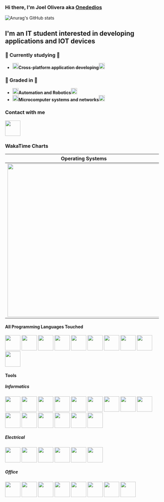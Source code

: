 ### Hi there, I'm Joel Olivera aka [Onededios](https://github.com/Onededios)

![Anurag's GitHub stats](https://github-readme-stats.vercel.app/api?username=Onededios&show_icons=true&theme=yeblu)

## I'm an IT student interested in developing applications and IOT devices

### 🌱 Currently studying 🌱
- <img src="https://img.icons8.com/nolan/64/1A6DFF/C822FF/laptop-settings.png" width="20">**Cross-platform application developing**<img src="https://img.icons8.com/nolan/64/1A6DFF/C822FF/laptop-settings.png" width="20">

### 🌟 Graded in 🌟
- <img src="https://img.icons8.com/nolan/64/1A6DFF/C822FF/futurama-bender.png" width="20">**Automation and Robotics**<img src="https://img.icons8.com/nolan/64/1A6DFF/C822FF/futurama-bender.png" width="20">
- <img src="https://img.icons8.com/nolan/64/1A6DFF/C822FF/network.png" width="20">**Microcomputer systems and networks**<img src="https://img.icons8.com/nolan/64/1A6DFF/C822FF/network.png" width="20">

### Contact with me
[<img src="https://img.icons8.com/nolan/64/linkedin.png" width="50">](https://www.linkedin.com/in/joel-olivera-organvidez/)

### WakaTime Charts
| Operating Systems | Programming Languages |
| -------- | ------- |
| <img src="https://wakatime.com/share/@Onededios/af3e6290-b6d5-41ec-ac7b-26badca936c3.svg" width="500"> | <img src="https://wakatime.com/share/@Onededios/a18436d3-9347-4309-a342-3e5f3fef689c.svg" width="500"> |

#### All Programming Languages Touched
[<img src="https://img.icons8.com/nolan/64/python.png" width="50">](link)
[<img src="https://img.icons8.com/nolan/64/javascript.png" width="50">](link)
[<img src="https://img.icons8.com/nolan/64/java-coffee-cup-logo.png" width="50">](link)
[<img src="https://img.icons8.com/color/48/null/c-sharp-logo-2.png" width="50">](link)
[<img src="https://img.icons8.com/nolan/64/console.png" width="50">](link)
[<img src="https://img.icons8.com/nolan/64/1A6DFF/C822FF/xml.png" width="50">](link)
[<img src="https://imgs.search.brave.com/1qP014C-OOh5TsasdNl24XAAsGMA1q3UgA2bNtNwIUU/rs:fit:1200:1200:1/g:ce/aHR0cHM6Ly9jZG4u/ZnJlZWJpZXN1cHBs/eS5jb20vbG9nb3Mv/bGFyZ2UvMngvanNv/bi1sb2dvLXBuZy10/cmFuc3BhcmVudC5w/bmc" width="50">](link)
[<img src="https://imgs.search.brave.com/A5bpgzXvQD-GQTQHt85HwC9SOYkh-Vi5H1zBLWjy0Ew/rs:fit:512:512:1/g:ce/aHR0cHM6Ly9jZG4u/aWNvbi1pY29ucy5j/b20vaWNvbnMyLzIx/MDcvUE5HLzUxMi9m/aWxlX3R5cGVfbGln/aHRfeWFtbF9pY29u/XzEzMDQyMS5wbmc" width="50">](link)
[<img src="https://img.icons8.com/nolan/64/1A6DFF/C822FF/php.png" width="50">](link)
[<img src="https://img.icons8.com/nolan/64/1A6DFF/C822FF/markdown.png" width="50">](link)
[](link)
[](link)
[](link)
[](link)
[](link)
[](link)
[](link)
[](link)

#### Tools

##### Informatics 
[<img src="https://img.icons8.com/nolan/64/gitlab.png" width="50">](link)
[<img src="https://img.icons8.com/nolan/64/visual-studio-code-2019.png" width="50">](link)
[<img src="https://img.icons8.com/nolan/64/unity.png" width="50">](link)
[<img src="https://img.icons8.com/nolan/64/git.png" width="50">](link)
[<img src="https://img.icons8.com/color/48/null/intellij-idea.png" width="50">](link)
[<img src="https://imgs.search.brave.com/JeSeJawC8YF9VmB6q3ES9l3UIJ374lj8-wAaNEDZpBs/rs:fit:512:512:1/g:ce/aHR0cHM6Ly9jZG4u/aWNvbi1pY29ucy5j/b20vaWNvbnMyLzE1/MDgvUE5HLzUxMi9t/b2RlbGlvXzEwMzgx/MS5wbmc" width="50">](link)
[<img src="https://imgs.search.brave.com/ePxobQIpxQRORw5pl-WlRtTJqjUrre6LFUCpBIGk4WU/rs:fit:512:512:1/g:ce/aHR0cDovL2ljb25z/Lmljb25hcmNoaXZl/LmNvbS9pY29ucy9h/bGVjaXZlL2ZsYXR3/b2tlbi81MTIvQXBw/cy1EaWEtaWNvbi5w/bmc" width="50">](link)
[<img src="https://imgs.search.brave.com/FF_OhyeOcFyDutioSlqItPaxLICYHOiPTZyEwJ3HhNM/rs:fit:512:512:1/g:ce/aHR0cHM6Ly93d3cu/c2Vla2ljb24uY29t/L2ZyZWUtaWNvbi1k/b3dubG9hZC90YWln/YS1pY29uXzEucG5n" width="50">](link)
[<img src="https://imgs.search.brave.com/ZwTXB3USvUh2GFoM5mJwwgbIhSDuZAuKXEJilgClBcE/rs:fit:320:234:1/g:ce/aHR0cHM6Ly8xLmJw/LmJsb2dzcG90LmNv/bS8tN1dSYXh0WjBK/RDgvWUJ2c3ZuY0Rf/cEkvQUFBQUFBQUFB/TTAvMmdXa1hSaHot/b28tZXB4M1pEUlE1/ZG8yZTNKb3djck93/Q0xjQkdBc1lIUS93/MzIwLWgyMzQvSUNf/MTcwNjIxLTAzNDUz/Ny5wbmc" width="50">](link)
[<img src="https://img.icons8.com/nolan/64/github.png" width="50">](link)
[<img src="https://img.icons8.com/nolan/64/wordpress.png" width="50">](link)
[<img src="https://imgs.search.brave.com/7dmnR0uIAa9QOA4tCq8DRCAwogU4zHITP5RJrrb69OE/rs:fit:512:512:1/g:ce/aHR0cHM6Ly9jZG4y/Lmljb25maW5kZXIu/Y29tL2RhdGEvaWNv/bnMvcGFjazEtYmFj/by1mbHVycnktaWNv/bnMtc3R5bGUvNTEy/L1hBTVBQLnBuZw" width="50">](link)
[<img src="https://img.icons8.com/nolan/64/1A6DFF/C822FF/docker.png" width="50">](link)
[<img src="https://img.icons8.com/nolan/64/1A6DFF/C822FF/arduino.png" width="50">](link)
[<img src="https://img.icons8.com/nolan/64/1A6DFF/C822FF/virtualbox.png" width="50">](link)
[](link)

##### Electrical
[<img src="https://img.icons8.com/nolan/64/autocad.png" width="50">](link)
[<img src="https://imgs.search.brave.com/rJicaIFUwiXXMNB1KJCqFwWnx8cW4VN7W1Xhf_XDzto/rs:fit:256:256:1/g:ce/aHR0cHM6Ly9pMS53/cC5jb20vZG93bmxv/YWRseWlyLmNvbS93/cC1jb250ZW50L3Vw/bG9hZHMvMjAyMS8w/My9USUEtUG9ydGFs/LTE2LnBuZz9maXQ9/MjU2JTJDMjU2JnNz/bD0x" width="50">](link)
[<img src="https://imgs.search.brave.com/mtUSVSy76Hgn8mwaNPLglFHIEH0j_suAdLSauyBRruY/rs:fit:1200:1200:1/g:ce/aHR0cHM6Ly93d3cu/YXN0dXJlc2VsZWMu/Y29tL3VkZWNvbnRy/b2xfZGF0b3MvRmls/ZU1hbmFnZXIvRXBs/YW4tbG9nby5zdmcu/cG5n" width="50">](link)
[<img src="https://imgs.search.brave.com/kWXoJ9baVDEHWsku1W5bAvVralxetsJa0GjKDYfcRXc/rs:fit:605:601:1/g:ce/aHR0cHM6Ly9tYXRl/cmlhbC5hZGxpbmt0/ZWNoLmNvbS9lbi9V/cGxvYWQvRGF0YV9B/Y3F1aXNpdGlvbl9E/QVFfU29mdHdhcmVf/VXRpbGl0eTE5MDcw/OTAxMDUzMzkxMTQz/L2xhYnZpZXctaWNv/bi5wbmc" width="50">](link)
[<img src="https://imgs.search.brave.com/JlKQJnNOulMGKXNWZZPZu5UDd7ZaQpeJtP2-0oKvmGQ/rs:fit:384:384:1/g:ce/aHR0cDovL2JlbmF6/aXphLWluZ2VuaWVy/aWUuY29tL3dwLWNv/bnRlbnQvdXBsb2Fk/cy8yMDE5LzExL0RJ/QUx1eC1ldm8tbG9n/by1BcHAtQ29weXJp/Z2h0LURJQUwucG5n" width="50">](link)
[<img src="https://img.icons8.com/nolan/64/1A6DFF/C822FF/autodesk-revit.png" width="50">](link)

##### Office
[<img src="https://img.icons8.com/fluency/48/null/libre-office-draw.png" width="50">](link)
[<img src="https://img.icons8.com/fluency/48/null/libre-office-calc.png" width="50">](link)
[<img src="https://img.icons8.com/fluency/48/null/libre-office-base.png" width="50">](link)
[<img src="https://img.icons8.com/fluency/48/null/libre-office-impress.png" width="50">](link)
[<img src="https://img.icons8.com/fluency/48/null/libre-office-writer.png" width="50">](link)
[<img src="https://img.icons8.com/color/48/null/microsoft-office-2019.png" width="50">](link)
[<img src="https://img.icons8.com/nolan/64/google-drive.png" width="50">](link)
[<img src="https://img.icons8.com/nolan/64/gimp.png" width="50">](link)
